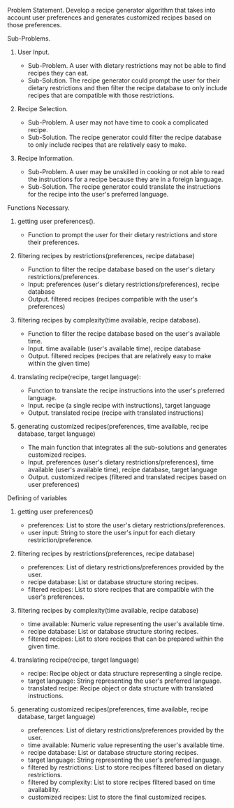 Problem Statement. Develop a recipe generator algorithm that takes into account user preferences and generates customized recipes based on those preferences.

Sub-Problems.
1. User Input.
   - Sub-Problem. A user with dietary restrictions may not be able to find recipes they can eat.
   - Sub-Solution. The recipe generator could prompt the user for their dietary restrictions and then filter the recipe database to only include recipes that are compatible with those restrictions.

2. Recipe Selection.
   - Sub-Problem. A user may not have time to cook a complicated recipe.
   - Sub-Solution. The recipe generator could filter the recipe database to only include recipes that are relatively easy to make.

3. Recipe Information.
   - Sub-Problem. A user may be unskilled in cooking or not able to read the instructions for a recipe because they are in a foreign language.
   - Sub-Solution. The recipe generator could translate the instructions for the recipe into the user's preferred language.

Functions Necessary.

1. getting user preferences().
   - Function to prompt the user for their dietary restrictions and store their preferences.

2. filtering recipes by restrictions(preferences, recipe database)
   - Function to filter the recipe database based on the user's dietary restrictions/preferences.
   - Input: preferences (user's dietary restrictions/preferences), recipe database
   - Output. filtered recipes (recipes compatible with the user's preferences)

3. filtering recipes by complexity(time available, recipe database).
   - Function to filter the recipe database based on the user's available time.
   - Input. time available (user's available time), recipe database
   - Output. filtered recipes (recipes that are relatively easy to make within the given time)

4. translating recipe(recipe, target language):
   - Function to translate the recipe instructions into the user's preferred language.
   - Input. recipe (a single recipe with instructions), target language
   - Output. translated recipe (recipe with translated instructions)

5. generating customized recipes(preferences, time available, recipe database, target language)
   - The main function that integrates all the sub-solutions and generates customized recipes.
   - Input. preferences (user's dietary restrictions/preferences), time available (user's available time), recipe database, target language
   - Output. customized recipes (filtered and translated recipes based on user preferences)

Defining of variables
1. getting user preferences()
   - preferences: List to store the user's dietary restrictions/preferences.
   - user input: String to store the user's input for each dietary restriction/preference.

2. filtering recipes by restrictions(preferences, recipe database)
   - preferences: List of dietary restrictions/preferences provided by the user.
   - recipe database: List or database structure storing recipes.
   - filtered recipes: List to store recipes that are compatible with the user's preferences.

3. filtering recipes by complexity(time available, recipe database)
   - time available: Numeric value representing the user's available time.
   - recipe database: List or database structure storing recipes.
   - filtered recipes: List to store recipes that can be prepared within the given time.

4. translating recipe(recipe, target language)
   - recipe: Recipe object or data structure representing a single recipe.
   - target language: String representing the user's preferred language.
   - translated recipe: Recipe object or data structure with translated instructions.

5. generating customized recipes(preferences, time available, recipe database, target language)
   - preferences: List of dietary restrictions/preferences provided by the user.
   - time available: Numeric value representing the user's available time.
   - recipe database: List or database structure storing recipes.
   - target language: String representing the user's preferred language.
   - filtered by restrictions: List to store recipes filtered based on dietary restrictions.
   - filtered by complexity: List to store recipes filtered based on time availability.
   - customized recipes: List to store the final customized recipes.


